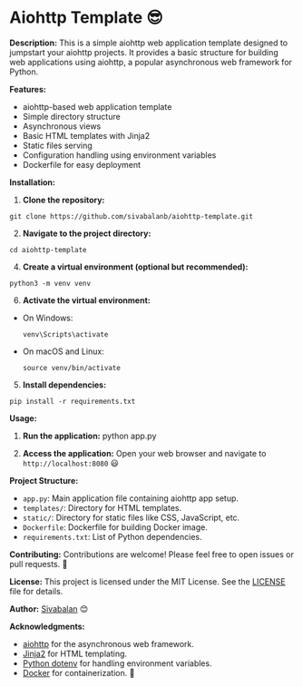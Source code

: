 # Aiohttp Template 😎

**Description:**
This is a simple aiohttp web application template designed to jumpstart your aiohttp projects. It provides a basic structure for building web applications using aiohttp, a popular asynchronous web framework for Python.

**Features:**
- aiohttp-based web application template
- Simple directory structure
- Asynchronous views
- Basic HTML templates with Jinja2
- Static files serving
- Configuration handling using environment variables
- Dockerfile for easy deployment

**Installation:**

1. **Clone the repository:**

 ```
 git clone https://github.com/sivabalanb/aiohttp-template.git
```


2. **Navigate to the project directory:**
 ```
cd aiohttp-template
```

4. **Create a virtual environment (optional but recommended):**
 ```
python3 -m venv venv
```


6. **Activate the virtual environment:**
- On Windows:
  ```
  venv\Scripts\activate
  ```
- On macOS and Linux:
  ```
  source venv/bin/activate
  ```

5. **Install dependencies:**

 ```
 pip install -r requirements.txt
 ```

**Usage:**

1. **Run the application:**
python app.py

2. **Access the application:**
Open your web browser and navigate to `http://localhost:8080` 😃

**Project Structure:**

- `app.py`: Main application file containing aiohttp app setup.
- `templates/`: Directory for HTML templates.
- `static/`: Directory for static files like CSS, JavaScript, etc.
- `Dockerfile`: Dockerfile for building Docker image.
- `requirements.txt`: List of Python dependencies.

**Contributing:**
Contributions are welcome! Please feel free to open issues or pull requests. 🚀

**License:**
This project is licensed under the MIT License. See the [LICENSE](LICENSE) file for details.

**Author:**
[Sivabalan](https://github.com/sivabalanb) 😊

**Acknowledgments:**
- [aiohttp](https://docs.aiohttp.org/en/stable/) for the asynchronous web framework.
- [Jinja2](https://jinja.palletsprojects.com/en/3.0.x/) for HTML templating.
- [Python dotenv](https://github.com/theskumar/python-dotenv) for handling environment variables.
- [Docker](https://www.docker.com/) for containerization. 🐳

